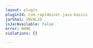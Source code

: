 ```yaml
---
layout: plugin
pluginId: com.rapidminer.java-basics
jarSha1: INVALID
isJarAvailable: false
error: NONE
violations: []

---
```

